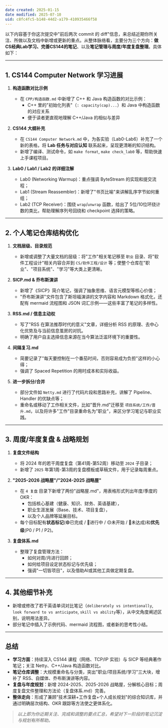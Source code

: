 ```yaml
---
date created: 2025-01-15
date modified: 2025-07-10
uid: c8fc4fc5-b148-44d2-a179-410935466f58
---
```


以下内容基于你这次提交中"前后两次 commit 的 diff"信息，来总结近期你所关注、所做以及文档中新增或更新的重点。从整体脉络看，主要分为三个方向：**做CS经典Lab学习、完善CS144的笔记**、以及**笔记管理与周度/年度复盘整理**。具体如下：

---

## 1. CS144 Computer Network 学习进展

1. **构造函数对比示例**
    
    - 在 `CPP/构造函数.md` 中新增了 C++ 和 Java 构造函数的对比示例：
        - C++ 里的"初始化列表"（`: capacity(cap)...`）和 Java 中构造函数的对应关系
        - 便于读者更直观地理解 C++/Java 的相似与差异
2. **CS144 大纲补充**
    
    - 在 `CS144 Computer Network.md` 中，为各实验（Lab0-Lab6）补充了一个新的表格，将 **Lab 任务与对应认知** 联系起来，呈现更清晰的知识结构。
    - 新增了编译、测试命令，如 `make format`, `make check_lab0` 等，帮助快速上手课程项目。
3. **Lab0 / Lab1 / Lab2 的详细注解**
    
    - Lab0 (Networking Warmup)：重点强调 ByteStream 的实现和提交流程；
    - Lab1 (Stream Reassembler)：新增了"书页比喻"来讲解乱序字节如何重组；
    - Lab2 (TCP Receiver)：围绕 `wrap`/`unwrap` 函数，给出了 5位/10位环绕计数的类比，帮助理解序列号回绕和 checkpoint 选择的策略。

---

## 2. 个人笔记仓库结构优化

1. **文档层级、目录规范**
    
    - 新增或调整了大量文档的层级：将"工作"相关笔记移至 `职业` 目录、将"软件工程设计"相关内容合并到 `CS/软件工程/设计` 等；使整个仓库在"职业"、"项目系统"、"学习"等大类上更清晰。
2. **SICP.md & 乔布斯演讲**
    
    - 新增了《SICP》简介笔记，强调了抽象思维、语言元模型等核心价值；
    - "乔布斯演讲"文件包含了斯坦福演讲的文字内容和 Markdown 格式化，还配有 mermaid 流程图和 JSON 词汇示例——这些丰富了笔记的多样性。
3. **RSS.md / 信息主动权**
    
    - 写了"RSS 在算法推荐时代的意义"文章，详细分析 RSS 的原理、去中心化优势及与当前信息茧房的对抗。
    - 明确了用户自主选择信息来源在当今算法泛滥环境下的重要性。
4. **间隔复习.md**
    
    - 简要记录了"每天要控制在一个番茄时间，否则容易成为负担"这样的小心得；
    - 强调了 Spaced Repetition 的用时成本和实际收益。
5. **进一步拆分/合并**
    
    - 部分文件如 `Netty.md` 进行了代码片段和思路补充，讲解了 Pipeline、Handler 的优缺点等；
    - 重命名或移动了工作相关文件，比如"晋升.md"迁移至 `项目系统/工作/晋升.md`，以及将许多"工作"目录重命名为"职业"，来区分学习笔记与职业实践。

---

## 3. 周度/年度复盘 & 战略规划

1. **复盘文件结构**
    
    - 将 2024 年的若干周度复盘（第41周-第52周）移动至 `2024` 子目录；
    - 新增了 `2025` 年第1周-第3周的复盘模板或草稿文件，用于记录每周重点。
2. **"2025-2026 战略屋"/"2024-2025 战略屋"**
    
    - 在 `4 复盘` 目录下新增了两份"战略屋.md"，用表格形式列出年度/季度的OKR：
        - 包括核心基建（健康、知识、财务、英语基建），
        - 职业生涯发展（Base、技术、项目复盘），
        - 以及个人品牌等延展目标。
    - 每个目标配有**状态标记**(🟢已完成 / 🔵进行中 / 🟡未开始 / 🔴未达成)和**优先级**(P0 / P1 / P2)。
3. **复盘体系.md**
    
    - 整理了复盘管理方法：
        - 如何对周/月进行回顾；
        - 如何给项目设定状态标记与优先级；
        - 强调"一切皆项目"，以及借助AI或其他工具做定期复盘。

---

## 4. 其他细节补充

- 新增或修改了若干英语单词对比笔记（`deliberately vs intentionally`, `look forward to vs anticipate`, `skill vs ability`等），从中文角度阐述区别，说明用法差异。
- 部分笔记中插入了示例代码、mermaid 流程图，或者新的思考性小结。

---

## 总结

- **学习方面**：持续深入 CS144 课程（网络、TCP/IP 实验）与 SICP 等经典著作笔记；关注 Netty、C++/Java 构造函数对比。
- **笔记仓库调整**：大规模重命名与分类，突出"职业/项目系统/学习"三大块，增补了 RSS、自媒体、乔布斯演讲等内容。
- **复盘与年度规划**：新增 2024-2025、2025-2026 战略屋，分解核心目标；周度复盘文件整理和方法论（复盘体系.md）完善。
- **整体走向**：形成了兼顾"技术深耕+工作复盘+个人成长规划"的综合知识库，并通过明确层次结构、OKR 跟踪等方法使之更体系化。

> _以上即为你近期关注、完成和调整的要点汇总，希望对下一阶段的笔记沉淀与规划有所帮助。_
